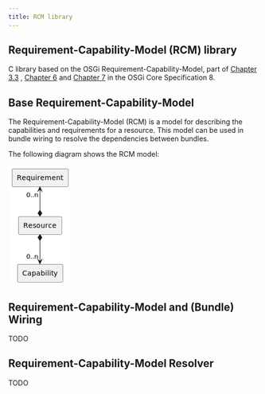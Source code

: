 ```yaml
---
title: RCM library
---
```


<!--
Licensed to the Apache Software Foundation (ASF) under one or more
contributor license agreements.  See the NOTICE file distributed with
this work for additional information regarding copyright ownership.
The ASF licenses this file to You under the Apache License, Version 2.0
(the "License"); you may not use this file except in compliance with
the License.  You may obtain a copy of the License at
   
    http://www.apache.org/licenses/LICENSE-2.0

Unless required by applicable law or agreed to in writing, software
distributed under the License is distributed on an "AS IS" BASIS,
WITHOUT WARRANTIES OR CONDITIONS OF ANY KIND, either express or implied.
See the License for the specific language governing permissions and
limitations under the License.
-->

## Requirement-Capability-Model (RCM) library
C library based on the OSGi Requirement-Capability-Model, part of 
[Chapter 3.3](https://docs.osgi.org/specification/osgi.core/8.0.0/framework.module.html#framework.module.dependencies)
, [Chapter 6](https://docs.osgi.org/specification/osgi.core/8.0.0/framework.resource.html)
and [Chapter 7](https://docs.osgi.org/specification/osgi.core/8.0.0/framework.wiring.html)
in the OSGi Core Specification 8.

## Base Requirement-Capability-Model 

The Requirement-Capability-Model (RCM) is a model for describing the capabilities and requirements for a resource.
This model can be used in bundle wiring to resolve the dependencies between bundles.

The following diagram shows the RCM model:

![Logical RCM Model](diagrams/logical-req-cap-model.png)

## Requirement-Capability-Model and (Bundle) Wiring

TODO

## Requirement-Capability-Model Resolver

TODO

